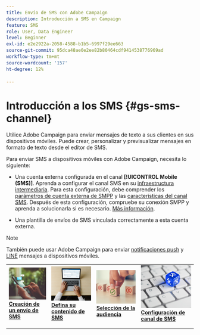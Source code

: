 ```yaml
---
title: Envío de SMS con Adobe Campaign
description: Introducción a SMS en Campaign
feature: SMS
role: User, Data Engineer
level: Beginner
exl-id: e2e2922a-2058-4588-b1b5-6997f29ee663
source-git-commit: 95dca48ae0e2ee82b80464cdf9414538776969ad
workflow-type: tm+mt
source-wordcount: '157'
ht-degree: 12%

---
```


# Introducción a los SMS {#gs-sms-channel}

Utilice Adobe Campaign para enviar mensajes de texto a sus clientes en sus dispositivos móviles. Puede crear, personalizar y previsualizar mensajes en formato de texto desde el editor de SMS.

Para enviar SMS a dispositivos móviles con Adobe Campaign, necesita lo siguiente:

* Una cuenta externa configurada en el canal **[!UICONTROL Mobile (SMS)]**. Aprenda a configurar el canal SMS en su [infraestructura intermediaria](sms-mid-sourcing.md). Para esta configuración, debe comprender los [parámetros de cuenta externa de SMPP](smpp-external-account.md) y las [características del canal SMS](sms-channel.md).
Después de esta configuración, compruebe su conexión SMPP y aprenda a solucionarla si es necesario. [Más información](smpp-connection.md).

* Una plantilla de envíos de SMS vinculada correctamente a esta cuenta externa.


>[!NOTE]
>
>También puede usar Adobe Campaign para enviar [notificaciones push](../push.md) y [LINE](../line.md) mensajes a dispositivos móviles.


<table style="table-layout:fixed"><tr style="border: 0;">
<td>
<a href="create-sms.md">
<img alt="Creación de SMS" src="../../assets/do-not-localize/sms-sending.jpg">
</a>
<div><a href="create-sms.md"><strong>Creación de un envío de SMS</strong>
</div>
<p>
</td>
<td>
<a href="sms-content.md">
<img alt="Contenido SMS" src="../../assets/do-not-localize/sms-create.jpeg">
</a>
<div>
<a href="sms-content.md"><strong>Defina su contenido de SMS</strong></a>
</div>
<p></td>
<td>
<a href="sms-audience.md">
<img alt="Audiencia de SMS" src="../../assets/do-not-localize/sms-opt-out.jpg">
</a>
<div>
<a href="sms-audience.md"><strong>Selección de la audiencia</strong></a>
</div>
<p>
</td>
<td>
<a href="smpp-external-account.md">
<img alt="Configuración de SMS" src="../../assets/do-not-localize/sms-config.jpg">
</a>
<div>
<a href="smpp-external-account.md"><strong>Configuración de canal de SMS</strong></a>
</div>
<p>
</td>
</tr></table>
